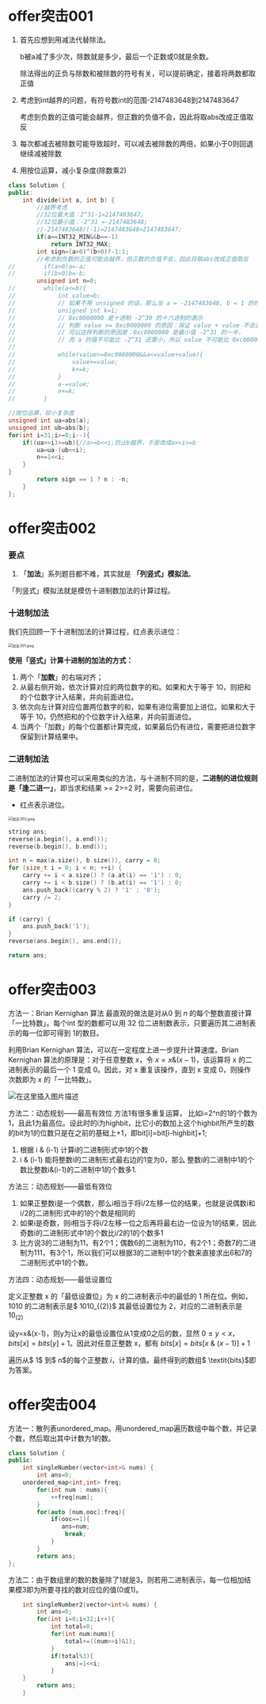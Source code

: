 # offer突击001

1. 首先应想到用减法代替除法。

   b被a减了多少次，除数就是多少，最后一个正数或0就是余数。

   除法得出的正负与除数和被除数的符号有关，可以提前确定，接着将两数都取正值

2. 考虑到int越界的问题，有符号数int的范围-2147483648到2147483647

   考虑到负数的正值可能会越界，但正数的负值不会，因此将取abs改成正值取反

3. 每次都减去被除数可能导致超时，可以减去被除数的两倍，如果小于0则回退继续减被除数

4. 用按位运算，减小复杂度(除数乘2)

```c++
class Solution {
public:
    int divide(int a, int b) {
        //越界考虑
        //32位最大值：2^31-1=2147483647;
        //32位最小值：-2^31 =-2147483648;
        //-2147483648/(-1)=2147483648>2147483647;
        if(a==INT32_MIN&&b==-1)
            return INT32_MAX;
        int sign=(a>0)^(b>0)?-1:1;
        //考虑到负数的正值可能会越界，但正数的负值不会，因此将取abs改成正值取反
//        if(a>0)a=-a;
//        if(b>0)b=-b;
        unsigned int n=0;
//        while(a<=b){
//            int value=b;
//            // 如果不用 unsigned 的话，那么当 a = -2147483648, b = 1 的时候，k 会越界
//            unsigned int k=1;
//            // 0xc0000000 是十进制 -2^30 的十六进制的表示
//            // 判断 value >= 0xc0000000 的原因：保证 value + value 不会溢出
//            // 可以这样判断的原因是：0xc0000000 是最小值 -2^31 的一半，
//            // 而 a 的值不可能比 -2^31 还要小，所以 value 不可能比 0xc0000000 小
//
//            while(value>=0xc0000000&&a<=value+value){
//                value+=value;
//                k+=k;
//            }
//            a-=value;
//            n+=k;
//        }

//按位运算，较小复杂度
unsigned int ua=abs(a);
unsigned int ub=abs(b);
for(int i=31;i>=0;i--){
    if((ua>>i)>=ub){//a>=b<<i;防止b越界，于是改成a>>i>=b
        ua=ua-(ub<<i);
        n+=1<<i;
    }
}
        return sign == 1 ? n : -n;
    }
};
```



# offer突击002

### 要点

1. 「**加法**」系列题目都不难，其实就是 **「列竖式」模拟法**。

「列竖式」模拟法就是模仿十进制数加法的计算过程。

### 十进制加法

我们先回顾一下十进制加法的计算过程，红点表示进位：

<img src="https://pic.leetcode-cn.com/1634376064-AtRiWA-%E5%8A%A0%E6%B3%95.001.jpeg" alt="加法.001.jpeg" style="zoom: 50%;" />

**使用「竖式」计算十进制的加法的方式：**

1. 两个「**加数**」的右端对齐；
2. 从最右侧开始，依次计算对应的两位数字的和。如果和大于等于 10，则把和的个位数字计入结果，并向前面进位。
3. 依次向左计算对应位置两位数字的和，如果有进位需要加上进位。如果和大于等于 10，仍然把和的个位数字计入结果，并向前面进位。
4. 当两个「加数」的每个位置都计算完成，如果最后仍有进位，需要把进位数字保留到计算结果中。

### 二进制加法

二进制加法的计算也可以采用类似的方法，与十进制不同的是，**二进制的进位规则是「逢二进一」**，即当求和结果 >= 2>=2 时，需要向前进位。

- 红点表示进位。

<img src="https://pic.leetcode-cn.com/1634377045-ydzKJa-%E5%8A%A0%E6%B3%95.002.jpeg" alt="加法.002.jpeg" style="zoom:50%;" />

```c++
string ans;
reverse(a.begin(), a.end());
reverse(b.begin(), b.end());

int n = max(a.size(), b.size()), carry = 0;
for (size_t i = 0; i < n; ++i) {
    carry += i < a.size() ? (a.at(i) == '1') : 0;
    carry += i < b.size() ? (b.at(i) == '1') : 0;
    ans.push_back((carry % 2) ? '1' : '0');
    carry /= 2;
}

if (carry) {
    ans.push_back('1');
}
reverse(ans.begin(), ans.end());

return ans;
```

# offer突击003

方法一：Brian Kernighan 算法
最直观的做法是对从$0$ 到 $n$ 的每个整数直接计算「一比特数」。每个int 型的数都可以用 32 位二进制数表示，只要遍历其二进制表示的每一位即可得到 $1$的数目。

利用Brian Kernighan 算法，可以在一定程度上进一步提升计算速度。Brian Kernighan 算法的原理是：对于任意整数 x，令 $x=x\&(x-1)$，该运算将 x 的二进制表示的最后一个 1 变成 0。因此，对 x 重复该操作，直到 x 变成 0，则操作次数即为 x 的「一比特数」。

![在这里插入图片描述](https://img-blog.csdnimg.cn/20200526103654580.jpg?x-oss-process=image/watermark,type_ZmFuZ3poZW5naGVpdGk,shadow_10,text_aHR0cHM6Ly9ibG9nLmNzZG4ubmV0L3dlaXhpbl80MzY4ODQ4Mw==,size_16,color_FFFFFF,t_70#pic_center)

方法二：动态规划——最高有效位
方法1有很多重复运算， 比如i=2^n的1的个数为1，且此1为最高位。设此时的i为highbit，比它小的数加上这个highbit所产生的数的bit为1的位数只是在之前的基础上+1，即bit[i]=bit[i-highbit]+1;

1. 根据 i & (i-1) 计算i的二进制形式中1的个数
2. i & (i-1) 能将整数i的二进制形式最右边的1变为0，那么 整数i的二进制中1的个数比整数i&(i-1)的二进制中1的个数多1.



方法三：动态规划——最低有效位

1. 如果正整数i是一个偶数，那么i相当于将i/2左移一位的结果，也就是说偶数i和i/2的二进制形式中的1的个数是相同的
2. 如果i是奇数，则i相当于将i/2左移一位之后再将最右边一位设为1的结果，因此奇数i的二进制形式中1的个数比i/2的1的个数多1
3. 比方说3的二进制为11，有2个1；偶数6的二进制为110，有2个1；奇数7的二进制为111，有3个1，所以我们可以根据3的二进制中1的个数来直接求出6和7的二进制形式中1的个数。

方法四：动态规划——最低设置位

定义正整数 x 的「最低设置位」为 x 的二进制表示中的最低的 1 所在位。例如，1010 的二进制表示是$ 1010_{(2)}$
其最低设置位为 2，对应的二进制表示是 $10_{(2)}$

设y=x&(x-1)，则y为让x的最低设置位从1变成0之后的数，显然 $0 \le y<x$，$\textit{bits}[x]=\textit{bits}[y]+1$。因此对任意正整数 x，都有 $\textit{bits}[x]=\textit{bits}[x~\&~(x-1)]+1$

遍历从$ 1$ 到$ n$的每个正整数 $i$，计算的值。最终得到的数组$ \textit{bits}$即为答案。

# offer突击004

方法一：散列表unordered_map。用unordered_map遍历数组中每个数，并记录个数，然后取出其中计数为1的数。

```c++
class Solution {
public:
    int singleNumber(vector<int>& nums) {
        int ans=0;
	unordered_map<int,int> freq;
        for(int num : nums){
            ++freq[num];
        }
        for(auto [num,ooc]:freq){
            if(ooc==1){
               ans=num; 
                break;
            }
        }
        return ans;
};

```

方法二：由于数组里的数的数量除了1就是3，则若用二进制表示，每一位相加结果模3即为所要寻找的数对应位的值(0或1)。

```c++
	int singleNumber2(vector<int>& nums) {
        int ans=0;
        for(int i=0;i<32;i++){
            int total=0;
            for(int num:nums){
                total+=((num>>i)&1);
            }
            if(total%3){
                ans|=1<<i;
            }
    }
        return ans;
    }
```

